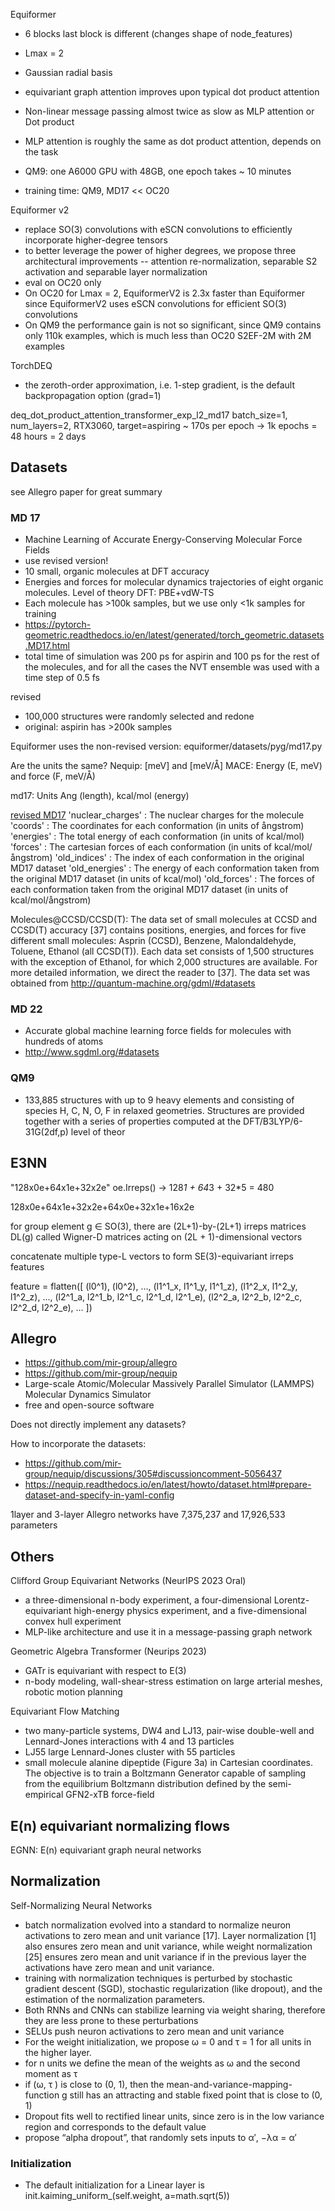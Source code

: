 

Equiformer
- 6 blocks 
last block is different (changes shape of node_features)
- Lmax = 2
- Gaussian radial basis

- equivariant graph attention improves upon typical dot product attention
- Non-linear message passing almost twice as slow as MLP attention or Dot product
- MLP attention is roughly the same as dot product attention, depends on the task
- QM9: one A6000 GPU with 48GB, one epoch takes ~ 10 minutes
- training time: QM9, MD17 << OC20


Equiformer v2
- replace SO(3) convolutions with eSCN convolutions to efficiently incorporate higher-degree tensors
- to better leverage the power of higher degrees, we propose three architectural improvements -- attention re-normalization, separable S2 activation and separable layer normalization
- eval on OC20 only
- On OC20 for Lmax = 2, EquiformerV2 is 2.3x faster than Equiformer since EquiformerV2 uses eSCN convolutions for efficient SO(3) convolutions
- On QM9 the performance gain is not so significant, since QM9 contains only 110k examples, which is much less than OC20 S2EF-2M with 2M examples

TorchDEQ
- the zeroth-order approximation, i.e. 1-step gradient, is the default backpropagation option (grad=1)


deq_dot_product_attention_transformer_exp_l2_md17
batch_size=1, num_layers=2, RTX3060, target=aspiring ~ 170s per epoch -> 1k epochs = 48 hours = 2 days

## Datasets
see Allegro paper for great summary

### MD 17
- Machine Learning of Accurate Energy-Conserving Molecular Force Fields
- use revised version!
- 10 small, organic molecules at DFT accuracy
- Energies and forces for molecular dynamics trajectories of eight organic molecules. Level of theory DFT: PBE+vdW-TS
- Each molecule has >100k samples, but we use only <1k samples for training
- https://pytorch-geometric.readthedocs.io/en/latest/generated/torch_geometric.datasets.MD17.html
- total time of simulation was 200 ps for aspirin and 100 ps for the rest of the molecules, and for all the cases the NVT ensemble was used with a time step of 0.5 fs

revised
- 100,000 structures were randomly selected and redone
- original: aspirin has >200k samples

Equiformer uses the non-revised version: equiformer/datasets/pyg/md17.py

Are the units the same?
Nequip: [meV] and [meV/Å]
MACE: Energy (E, meV) and force (F, meV/Å)

md17: Units	Ang (length), kcal/mol (energy)

[revised MD17](https://figshare.com/articles/dataset/Revised_MD17_dataset_rMD17_/12672038)
'nuclear_charges' : The nuclear charges for the molecule
'coords' : The coordinates for each conformation (in units of ångstrom)
'energies' : The total energy of each conformation (in units of kcal/mol)
'forces' : The cartesian forces of each conformation (in units of kcal/mol/ångstrom)
'old_indices' : The index of each conformation in the original MD17 dataset
'old_energies' : The energy of each conformation taken from the original MD17 dataset (in units of kcal/mol)
'old_forces' : The forces of each conformation taken from the original MD17 dataset (in units of kcal/mol/ångstrom)

Molecules@CCSD/CCSD(T): The data set of
small molecules at CCSD and CCSD(T) accuracy
[37] contains positions, energies, and forces for five
different small molecules: Asprin (CCSD), Benzene,
Malondaldehyde, Toluene, Ethanol (all CCSD(T)).
Each data set consists of 1,500 structures with the
exception of Ethanol, for which 2,000 structures are
available. For more detailed information, we direct
the reader to [37]. The data set was obtained from
http://quantum-machine.org/gdml/#datasets

### MD 22
- Accurate global machine learning force fields for molecules with hundreds of atoms
- http://www.sgdml.org/#datasets

### QM9
- 133,885 structures with up to 9 heavy elements and consisting of species H, C, N, O, F in relaxed geometries. Structures are provided together with a series of properties computed at the DFT/B3LYP/6-31G(2df,p) level of theor


## E3NN

"128x0e+64x1e+32x2e"
oe.Irreps() -> 128*1 + 64*3 + 32*5 = 480

128x0e+64x1e+32x2e+64x0e+32x1e+16x2e

for group element g ∈ SO(3), there are (2L+1)-by-(2L+1) irreps matrices DL(g) called Wigner-D matrices 
acting on (2L + 1)-dimensional vectors

concatenate multiple type-L vectors to form SE(3)-equivariant irreps features

feature = flatten([
    (l0^1), (l0^2), ..., 
    (l1^1_x, l1^1_y, l1^1_z), (l1^2_x, l1^2_y, l1^2_z), ..., 
    (l2^1_a, l2^1_b, l2^1_c, l2^1_d, l2^1_e), (l2^2_a, l2^2_b, l2^2_c, l2^2_d, l2^2_e), ...
])



## Allegro
- https://github.com/mir-group/allegro
- https://github.com/mir-group/nequip
- Large-scale Atomic/Molecular Massively Parallel Simulator (LAMMPS) Molecular Dynamics Simulator
- free and open-source software

Does not directly implement any datasets?

How to incorporate the datasets:
- https://github.com/mir-group/nequip/discussions/305#discussioncomment-5056437
- https://nequip.readthedocs.io/en/latest/howto/dataset.html#prepare-dataset-and-specify-in-yaml-config

1layer and 3-layer Allegro networks have 7,375,237 and 17,926,533 parameters


## Others

Clifford Group Equivariant Networks (NeurIPS 2023 Oral)
- a three-dimensional n-body experiment, a four-dimensional Lorentz-equivariant high-energy physics experiment, and a five-dimensional convex hull experiment
- MLP-like architecture and use it in a message-passing graph network

Geometric Algebra Transformer (Neurips 2023)
- GATr is equivariant with respect to E(3)
- n-body modeling, wall-shear-stress estimation on large arterial meshes, robotic motion planning

Equivariant Flow Matching 
- two many-particle systems, DW4 and LJ13, pair-wise double-well and Lennard-Jones interactions with 4 and 13 particles
- LJ55 large Lennard-Jones cluster with 55 particles
- small molecule alanine dipeptide (Figure 3a) in Cartesian coordinates. The objective is to train a Boltzmann Generator capable of sampling from the equilibrium Boltzmann distribution defined by the semi-empirical GFN2-xTB force-field

E(n) equivariant normalizing flows
-

EGNN: E(n) equivariant graph neural networks

## Normalization

Self-Normalizing Neural Networks
- batch normalization evolved into a standard to normalize neuron activations to zero mean and unit variance [17]. Layer normalization [1] also ensures zero mean and unit variance, while weight normalization [25] ensures zero mean and unit variance if in the previous layer the activations have zero mean and unit variance.
- training with normalization techniques is perturbed by stochastic gradient descent (SGD), stochastic regularization (like dropout), and the estimation of the normalization parameters. 
- Both RNNs and CNNs can stabilize learning via weight sharing, therefore they are less prone to these perturbations
- SELUs push neuron activations to zero mean and unit variance
- For the weight initialization, we propose ω = 0 and τ = 1 for all units in the higher layer.
- for n units we define the mean of the weights as ω and the second moment as τ
- if (ω, τ ) is close to (0, 1), then the mean-and-variance-mapping-function g still has an attracting and stable fixed point that is close to (0, 1) 
- Dropout fits well to rectified linear units, since zero is in the low variance region and corresponds to the default value
- propose “alpha dropout”, that randomly sets inputs to α′, −λα = α′


### Initialization

- The default initialization for a Linear layer is init.kaiming_uniform_(self.weight, a=math.sqrt(5))
